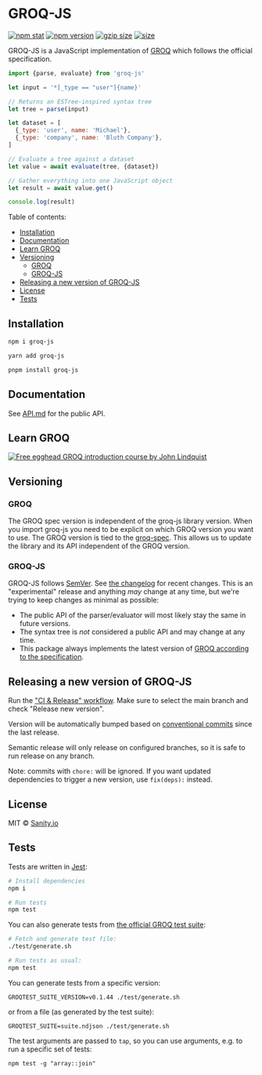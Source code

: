 # GROQ-JS<!-- omit in toc -->

[![npm stat](https://img.shields.io/npm/dm/groq-js.svg?style=flat-square)](https://npm-stat.com/charts.html?package=groq-js)
[![npm version](https://img.shields.io/npm/v/groq-js.svg?style=flat-square)](https://www.npmjs.com/package/groq-js)
[![gzip size][gzip-badge]][bundlephobia]
[![size][size-badge]][bundlephobia]

GROQ-JS is a JavaScript implementation of [GROQ](https://www.sanity.io/docs/how-queries-work) which follows the official specification.

```javascript
import {parse, evaluate} from 'groq-js'

let input = '*[_type == "user"]{name}'

// Returns an ESTree-inspired syntax tree
let tree = parse(input)

let dataset = [
  {_type: 'user', name: 'Michael'},
  {_type: 'company', name: 'Bluth Company'},
]

// Evaluate a tree against a dataset
let value = await evaluate(tree, {dataset})

// Gather everything into one JavaScript object
let result = await value.get()

console.log(result)
```

Table of contents:

- [Installation](#installation)
- [Documentation](#documentation)
- [Learn GROQ](#learn-groq)
- [Versioning](#versioning)
  - [GROQ](#groq)
  - [GROQ-JS](#groq-js-1)
- [Releasing a new version of GROQ-JS](#releasing-a-new-version-of-groq-js)
- [License](#license)
- [Tests](#tests)

## Installation

```bash
npm i groq-js
```

```bash
yarn add groq-js
```

```bash
pnpm install groq-js
```

## Documentation

See [API.md](API.md) for the public API.

## Learn GROQ

[![Free egghead GROQ introduction course by John Lindquist](https://user-images.githubusercontent.com/6188161/142889665-fc04ac47-d0fa-492b-897b-4203c97e94ec.png)](https://egghead.io/courses/introduction-to-groq-query-language-6e9c6fc0?utm_source=github&utm_medium=cta&utm_term=GROQ)

## Versioning

### GROQ

The GROQ spec version is independent of the groq-js library version. When you import groq-js you need to be explicit on which GROQ version you want to use. The GROQ version is tied to the [groq-spec](https://github.com/sanity-io/groq). This allows us to update the library and its API independent of the GROQ version.

### GROQ-JS

GROQ-JS follows [SemVer](https://semver.org).
See [the changelog](CHANGELOG.md) for recent changes.
This is an "experimental" release and anything _may_ change at any time, but we're trying to keep changes as minimal as possible:

- The public API of the parser/evaluator will most likely stay the same in future versions.
- The syntax tree is _not_ considered a public API and may change at any time.
- This package always implements the latest version of [GROQ according to the specification](https://github.com/sanity-io/groq).

## Releasing a new version of GROQ-JS

Run the ["CI & Release" workflow](https://github.com/sanity-io/groq-js/actions/workflows/test.yml). Make sure to select the main branch and check "Release new version".

Version will be automatically bumped based on [conventional commits](https://www.conventionalcommits.org/en/v1.0.0/) since the last release.

Semantic release will only release on configured branches, so it is safe to run release on any branch.

Note: commits with `chore:` will be ignored. If you want updated dependencies to trigger
a new version, use `fix(deps):` instead.

## License

MIT © [Sanity.io](https://www.sanity.io/)

## Tests

Tests are written in [Jest](https://jestjs.io/):

```bash
# Install dependencies
npm i

# Run tests
npm test
```

You can also generate tests from [the official GROQ test suite](https://github.com/sanity-io/groq-test-suite):

```bash
# Fetch and generate test file:
./test/generate.sh

# Run tests as usual:
npm test
```

You can generate tests from a specific version:

```shell
GROQTEST_SUITE_VERSION=v0.1.44 ./test/generate.sh
```

or from a file (as generated by the test suite):

```shell
GROQTEST_SUITE=suite.ndjson ./test/generate.sh
```

The test arguments are passed to `tap`, so you can use arguments, e.g. to run a specific set of tests:

```shell
npm test -g "array::join"
```

[gzip-badge]: https://img.shields.io/bundlephobia/minzip/groq-js?label=gzip%20size&style=flat-square
[size-badge]: https://img.shields.io/bundlephobia/min/groq-js?label=size&style=flat-square
[bundlephobia]: https://bundlephobia.com/package/groq-js
